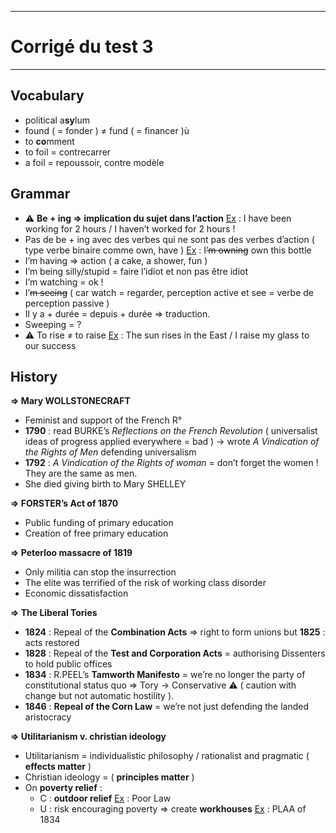 ***
# Corrigé du test 3 
***
## Vocabulary

- political a**sy**lum 
- found ( = fonder ) ≠ fund ( = financer )ù
- to **co**mment 
- to foil = contrecarrer 
- a foil = repoussoir, contre modèle 

## Grammar

- ⚠ **Be + ing ⇒ implication du sujet dans l’action** <u>Ex</u> : I have been working for 2 hours / I haven’t worked for 2 hours !
- Pas de be + ing avec des verbes qui ne sont pas des verbes d’action ( type verbe binaire comme own, have ) <u>Ex</u> : I<strike>’m owning</strike> own this bottle 
- I’m having ⇒ action ( a cake, a shower, fun )
- I’m being silly/stupid = faire l’idiot et non pas être idiot 
- I’m watching = ok ! 
- I’<strike>m seeing</strike> ( car watch = regarder, perception active et see = verbe de perception passive )
- Il y a + durée = depuis + durée ⇒ traduction. 
- Sweeping = ? 
- ⚠ To rise ≠ to raise <u>Ex</u> : The sun rises in the East / I raise my glass to our success

## History 

**⇒ Mary WOLLSTONECRAFT** 
- Feminist and support of the French R° 
- **1790** : read BURKE’s *Reflections on the French Revolution* ( universalist ideas of progress applied everywhere = bad ) → wrote *A Vindication of the Rights of Men* defending universalism 
- **1792** : *A Vindication of the Rights of woman* = don’t forget the women ! They are the same as men.
- She died giving birth to Mary SHELLEY 

**⇒ FORSTER’s Act of 1870** 
- Public funding of primary education 
- Creation of free primary education 

**⇒ Peterloo massacre of 1819**
- Only militia can stop the insurrection 
- The elite was terrified of the risk of working class disorder 
- Economic dissatisfaction

**⇒ The Liberal Tories** 
- **1824** : Repeal of the **Combination Acts** ⇒ right to form unions but **1825** : acts restored 
- **1828** : Repeal of the **Test and Corporation Acts** = authorising Dissenters to hold public offices 
- **1834** : R.PEEL’s **Tamworth Manifesto** = we’re no longer the party of constitutional status quo ⇒ Tory → Conservative ⚠ ( caution with change but not automatic hostility ). 
- **1846** : **Repeal of the Corn Law** = we’re not just defending the landed aristocracy 

**⇒ Utilitarianism v. christian ideology** 
- Utilitarianism = individualistic philosophy / rationalist and pragmatic ( **effects matter** )
- Christian ideology = ( **principles matter** )
- On **poverty relief** : 
	- C : **outdoor relief** <u>Ex</u> : Poor Law 
	- U : risk encouraging poverty ⇒ create **workhouses** <u>Ex</u> : PLAA of 1834 